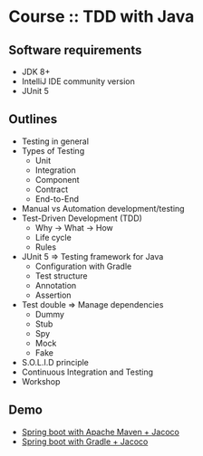 # Course :: TDD with Java

## Software requirements
* JDK 8+
* IntelliJ IDE community version
* JUnit 5

## Outlines
* Testing in general
* Types of Testing
  * Unit
  * Integration
  * Component
  * Contract
  * End-to-End
* Manual vs Automation development/testing
* Test-Driven Development (TDD)
  * Why -> What -> How
  * Life cycle
  * Rules
* JUnit 5 => Testing framework for Java
  * Configuration with Gradle
  * Test structure
  * Annotation
  * Assertion
* Test double => Manage dependencies
  * Dummy
  * Stub
  * Spy
  * Mock
  * Fake
* S.O.L.I.D principle
* Continuous Integration and Testing
* Workshop

## Demo
* [Spring boot with Apache Maven + Jacoco](https://github.com/up1/course-tdd-with-java-2020/tree/main/demo-spring-boot-maven)
* [Spring boot with Gradle + Jacoco](https://github.com/up1/course-tdd-with-java-2020/tree/main/demo-spring-boot-gradle)
  
